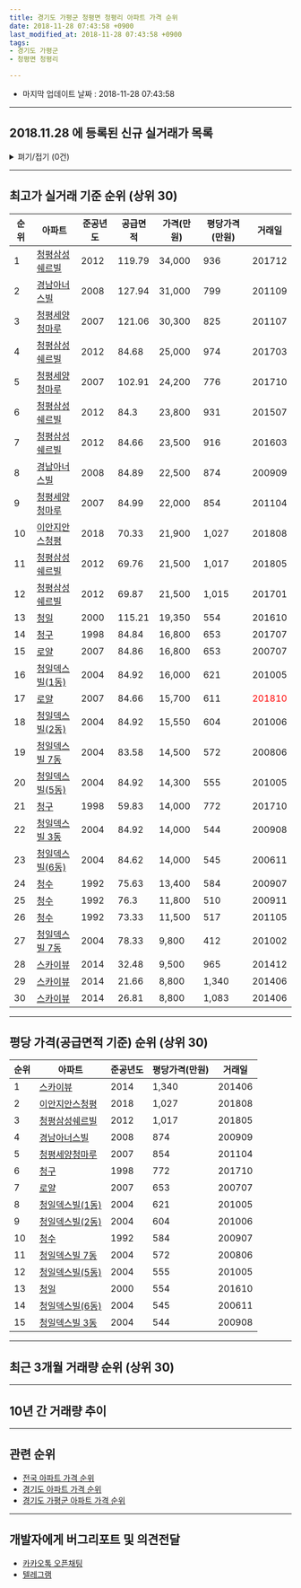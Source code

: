 ```yaml
---
title: 경기도 가평군 청평면 청평리 아파트 가격 순위
date: 2018-11-28 07:43:58 +0900
last_modified_at: 2018-11-28 07:43:58 +0900
tags:
- 경기도 가평군
- 청평면 청평리

---
```


* 마지막 업데이트 날짜 : 2018-11-28 07:43:58

---

## 2018.11.28 에 등록된 신규 실거래가 목록

<details>
<summary>펴기/접기 (0건)</summary>
<div markdown="1">

|아파트|준공년도|공급면적|가격(만원)|평당가격(만원)|거래일|
|---|---|---|---|---|---|
|없음||||||


</div>
</details>

---

## 최고가 실거래 기준 순위 (상위 30)


|순위|아파트|준공년도|공급면적|가격(만원)|평당가격(만원)|거래일|
|---|---|---|---|---|---|---|
|1|[청평삼성쉐르빌](https://search.naver.com/search.naver?query=%EA%B2%BD%EA%B8%B0%EB%8F%84+%EA%B0%80%ED%8F%89%EA%B5%B0+%EC%B2%AD%ED%8F%89%EB%A9%B4+%EC%B2%AD%ED%8F%89%EB%A6%AC+%EC%B2%AD%ED%8F%89%EC%82%BC%EC%84%B1%EC%89%90%EB%A5%B4%EB%B9%8C)|2012|119.79|34,000|936|201712|
|2|[경남아너스빌](https://search.naver.com/search.naver?query=%EA%B2%BD%EA%B8%B0%EB%8F%84+%EA%B0%80%ED%8F%89%EA%B5%B0+%EC%B2%AD%ED%8F%89%EB%A9%B4+%EC%B2%AD%ED%8F%89%EB%A6%AC+%EA%B2%BD%EB%82%A8%EC%95%84%EB%84%88%EC%8A%A4%EB%B9%8C)|2008|127.94|31,000|799|201109|
|3|[청평세양청마루](https://search.naver.com/search.naver?query=%EA%B2%BD%EA%B8%B0%EB%8F%84+%EA%B0%80%ED%8F%89%EA%B5%B0+%EC%B2%AD%ED%8F%89%EB%A9%B4+%EC%B2%AD%ED%8F%89%EB%A6%AC+%EC%B2%AD%ED%8F%89%EC%84%B8%EC%96%91%EC%B2%AD%EB%A7%88%EB%A3%A8)|2007|121.06|30,300|825|201107|
|4|[청평삼성쉐르빌](https://search.naver.com/search.naver?query=%EA%B2%BD%EA%B8%B0%EB%8F%84+%EA%B0%80%ED%8F%89%EA%B5%B0+%EC%B2%AD%ED%8F%89%EB%A9%B4+%EC%B2%AD%ED%8F%89%EB%A6%AC+%EC%B2%AD%ED%8F%89%EC%82%BC%EC%84%B1%EC%89%90%EB%A5%B4%EB%B9%8C)|2012|84.68|25,000|974|201703|
|5|[청평세양청마루](https://search.naver.com/search.naver?query=%EA%B2%BD%EA%B8%B0%EB%8F%84+%EA%B0%80%ED%8F%89%EA%B5%B0+%EC%B2%AD%ED%8F%89%EB%A9%B4+%EC%B2%AD%ED%8F%89%EB%A6%AC+%EC%B2%AD%ED%8F%89%EC%84%B8%EC%96%91%EC%B2%AD%EB%A7%88%EB%A3%A8)|2007|102.91|24,200|776|201710|
|6|[청평삼성쉐르빌](https://search.naver.com/search.naver?query=%EA%B2%BD%EA%B8%B0%EB%8F%84+%EA%B0%80%ED%8F%89%EA%B5%B0+%EC%B2%AD%ED%8F%89%EB%A9%B4+%EC%B2%AD%ED%8F%89%EB%A6%AC+%EC%B2%AD%ED%8F%89%EC%82%BC%EC%84%B1%EC%89%90%EB%A5%B4%EB%B9%8C)|2012|84.3|23,800|931|201507|
|7|[청평삼성쉐르빌](https://search.naver.com/search.naver?query=%EA%B2%BD%EA%B8%B0%EB%8F%84+%EA%B0%80%ED%8F%89%EA%B5%B0+%EC%B2%AD%ED%8F%89%EB%A9%B4+%EC%B2%AD%ED%8F%89%EB%A6%AC+%EC%B2%AD%ED%8F%89%EC%82%BC%EC%84%B1%EC%89%90%EB%A5%B4%EB%B9%8C)|2012|84.66|23,500|916|201603|
|8|[경남아너스빌](https://search.naver.com/search.naver?query=%EA%B2%BD%EA%B8%B0%EB%8F%84+%EA%B0%80%ED%8F%89%EA%B5%B0+%EC%B2%AD%ED%8F%89%EB%A9%B4+%EC%B2%AD%ED%8F%89%EB%A6%AC+%EA%B2%BD%EB%82%A8%EC%95%84%EB%84%88%EC%8A%A4%EB%B9%8C)|2008|84.89|22,500|874|200909|
|9|[청평세양청마루](https://search.naver.com/search.naver?query=%EA%B2%BD%EA%B8%B0%EB%8F%84+%EA%B0%80%ED%8F%89%EA%B5%B0+%EC%B2%AD%ED%8F%89%EB%A9%B4+%EC%B2%AD%ED%8F%89%EB%A6%AC+%EC%B2%AD%ED%8F%89%EC%84%B8%EC%96%91%EC%B2%AD%EB%A7%88%EB%A3%A8)|2007|84.99|22,000|854|201104|
|10|[이안지안스청평](https://search.naver.com/search.naver?query=%EA%B2%BD%EA%B8%B0%EB%8F%84+%EA%B0%80%ED%8F%89%EA%B5%B0+%EC%B2%AD%ED%8F%89%EB%A9%B4+%EC%B2%AD%ED%8F%89%EB%A6%AC+%EC%9D%B4%EC%95%88%EC%A7%80%EC%95%88%EC%8A%A4%EC%B2%AD%ED%8F%89)|2018|70.33|21,900|1,027|201808|
|11|[청평삼성쉐르빌](https://search.naver.com/search.naver?query=%EA%B2%BD%EA%B8%B0%EB%8F%84+%EA%B0%80%ED%8F%89%EA%B5%B0+%EC%B2%AD%ED%8F%89%EB%A9%B4+%EC%B2%AD%ED%8F%89%EB%A6%AC+%EC%B2%AD%ED%8F%89%EC%82%BC%EC%84%B1%EC%89%90%EB%A5%B4%EB%B9%8C)|2012|69.76|21,500|1,017|201805|
|12|[청평삼성쉐르빌](https://search.naver.com/search.naver?query=%EA%B2%BD%EA%B8%B0%EB%8F%84+%EA%B0%80%ED%8F%89%EA%B5%B0+%EC%B2%AD%ED%8F%89%EB%A9%B4+%EC%B2%AD%ED%8F%89%EB%A6%AC+%EC%B2%AD%ED%8F%89%EC%82%BC%EC%84%B1%EC%89%90%EB%A5%B4%EB%B9%8C)|2012|69.87|21,500|1,015|201701|
|13|[청일](https://search.naver.com/search.naver?query=%EA%B2%BD%EA%B8%B0%EB%8F%84+%EA%B0%80%ED%8F%89%EA%B5%B0+%EC%B2%AD%ED%8F%89%EB%A9%B4+%EC%B2%AD%ED%8F%89%EB%A6%AC+%EC%B2%AD%EC%9D%BC)|2000|115.21|19,350|554|201610|
|14|[청구](https://search.naver.com/search.naver?query=%EA%B2%BD%EA%B8%B0%EB%8F%84+%EA%B0%80%ED%8F%89%EA%B5%B0+%EC%B2%AD%ED%8F%89%EB%A9%B4+%EC%B2%AD%ED%8F%89%EB%A6%AC+%EC%B2%AD%EA%B5%AC)|1998|84.84|16,800|653|201707|
|15|[로얄](https://search.naver.com/search.naver?query=%EA%B2%BD%EA%B8%B0%EB%8F%84+%EA%B0%80%ED%8F%89%EA%B5%B0+%EC%B2%AD%ED%8F%89%EB%A9%B4+%EC%B2%AD%ED%8F%89%EB%A6%AC+%EB%A1%9C%EC%96%84)|2007|84.86|16,800|653|200707|
|16|[청일덱스빌(1동)](https://search.naver.com/search.naver?query=%EA%B2%BD%EA%B8%B0%EB%8F%84+%EA%B0%80%ED%8F%89%EA%B5%B0+%EC%B2%AD%ED%8F%89%EB%A9%B4+%EC%B2%AD%ED%8F%89%EB%A6%AC+%EC%B2%AD%EC%9D%BC%EB%8D%B1%EC%8A%A4%EB%B9%8C%281%EB%8F%99%29)|2004|84.92|16,000|621|201005|
|17|[로얄](https://search.naver.com/search.naver?query=%EA%B2%BD%EA%B8%B0%EB%8F%84+%EA%B0%80%ED%8F%89%EA%B5%B0+%EC%B2%AD%ED%8F%89%EB%A9%B4+%EC%B2%AD%ED%8F%89%EB%A6%AC+%EB%A1%9C%EC%96%84)|2007|84.66|15,700|611|<span style="color:red">201810</span>|
|18|[청일덱스빌(2동)](https://search.naver.com/search.naver?query=%EA%B2%BD%EA%B8%B0%EB%8F%84+%EA%B0%80%ED%8F%89%EA%B5%B0+%EC%B2%AD%ED%8F%89%EB%A9%B4+%EC%B2%AD%ED%8F%89%EB%A6%AC+%EC%B2%AD%EC%9D%BC%EB%8D%B1%EC%8A%A4%EB%B9%8C%282%EB%8F%99%29)|2004|84.92|15,550|604|201006|
|19|[청일덱스빌 7동](https://search.naver.com/search.naver?query=%EA%B2%BD%EA%B8%B0%EB%8F%84+%EA%B0%80%ED%8F%89%EA%B5%B0+%EC%B2%AD%ED%8F%89%EB%A9%B4+%EC%B2%AD%ED%8F%89%EB%A6%AC+%EC%B2%AD%EC%9D%BC%EB%8D%B1%EC%8A%A4%EB%B9%8C+7%EB%8F%99)|2004|83.58|14,500|572|200806|
|20|[청일덱스빌(5동)](https://search.naver.com/search.naver?query=%EA%B2%BD%EA%B8%B0%EB%8F%84+%EA%B0%80%ED%8F%89%EA%B5%B0+%EC%B2%AD%ED%8F%89%EB%A9%B4+%EC%B2%AD%ED%8F%89%EB%A6%AC+%EC%B2%AD%EC%9D%BC%EB%8D%B1%EC%8A%A4%EB%B9%8C%285%EB%8F%99%29)|2004|84.92|14,300|555|201005|
|21|[청구](https://search.naver.com/search.naver?query=%EA%B2%BD%EA%B8%B0%EB%8F%84+%EA%B0%80%ED%8F%89%EA%B5%B0+%EC%B2%AD%ED%8F%89%EB%A9%B4+%EC%B2%AD%ED%8F%89%EB%A6%AC+%EC%B2%AD%EA%B5%AC)|1998|59.83|14,000|772|201710|
|22|[청일덱스빌 3동](https://search.naver.com/search.naver?query=%EA%B2%BD%EA%B8%B0%EB%8F%84+%EA%B0%80%ED%8F%89%EA%B5%B0+%EC%B2%AD%ED%8F%89%EB%A9%B4+%EC%B2%AD%ED%8F%89%EB%A6%AC+%EC%B2%AD%EC%9D%BC%EB%8D%B1%EC%8A%A4%EB%B9%8C+3%EB%8F%99)|2004|84.92|14,000|544|200908|
|23|[청일덱스빌(6동)](https://search.naver.com/search.naver?query=%EA%B2%BD%EA%B8%B0%EB%8F%84+%EA%B0%80%ED%8F%89%EA%B5%B0+%EC%B2%AD%ED%8F%89%EB%A9%B4+%EC%B2%AD%ED%8F%89%EB%A6%AC+%EC%B2%AD%EC%9D%BC%EB%8D%B1%EC%8A%A4%EB%B9%8C%286%EB%8F%99%29)|2004|84.62|14,000|545|200611|
|24|[청수](https://search.naver.com/search.naver?query=%EA%B2%BD%EA%B8%B0%EB%8F%84+%EA%B0%80%ED%8F%89%EA%B5%B0+%EC%B2%AD%ED%8F%89%EB%A9%B4+%EC%B2%AD%ED%8F%89%EB%A6%AC+%EC%B2%AD%EC%88%98)|1992|75.63|13,400|584|200907|
|25|[청수](https://search.naver.com/search.naver?query=%EA%B2%BD%EA%B8%B0%EB%8F%84+%EA%B0%80%ED%8F%89%EA%B5%B0+%EC%B2%AD%ED%8F%89%EB%A9%B4+%EC%B2%AD%ED%8F%89%EB%A6%AC+%EC%B2%AD%EC%88%98)|1992|76.3|11,800|510|200911|
|26|[청수](https://search.naver.com/search.naver?query=%EA%B2%BD%EA%B8%B0%EB%8F%84+%EA%B0%80%ED%8F%89%EA%B5%B0+%EC%B2%AD%ED%8F%89%EB%A9%B4+%EC%B2%AD%ED%8F%89%EB%A6%AC+%EC%B2%AD%EC%88%98)|1992|73.33|11,500|517|201105|
|27|[청일덱스빌 7동](https://search.naver.com/search.naver?query=%EA%B2%BD%EA%B8%B0%EB%8F%84+%EA%B0%80%ED%8F%89%EA%B5%B0+%EC%B2%AD%ED%8F%89%EB%A9%B4+%EC%B2%AD%ED%8F%89%EB%A6%AC+%EC%B2%AD%EC%9D%BC%EB%8D%B1%EC%8A%A4%EB%B9%8C+7%EB%8F%99)|2004|78.33|9,800|412|201002|
|28|[스카이뷰](https://search.naver.com/search.naver?query=%EA%B2%BD%EA%B8%B0%EB%8F%84+%EA%B0%80%ED%8F%89%EA%B5%B0+%EC%B2%AD%ED%8F%89%EB%A9%B4+%EC%B2%AD%ED%8F%89%EB%A6%AC+%EC%8A%A4%EC%B9%B4%EC%9D%B4%EB%B7%B0)|2014|32.48|9,500|965|201412|
|29|[스카이뷰](https://search.naver.com/search.naver?query=%EA%B2%BD%EA%B8%B0%EB%8F%84+%EA%B0%80%ED%8F%89%EA%B5%B0+%EC%B2%AD%ED%8F%89%EB%A9%B4+%EC%B2%AD%ED%8F%89%EB%A6%AC+%EC%8A%A4%EC%B9%B4%EC%9D%B4%EB%B7%B0)|2014|21.66|8,800|1,340|201406|
|30|[스카이뷰](https://search.naver.com/search.naver?query=%EA%B2%BD%EA%B8%B0%EB%8F%84+%EA%B0%80%ED%8F%89%EA%B5%B0+%EC%B2%AD%ED%8F%89%EB%A9%B4+%EC%B2%AD%ED%8F%89%EB%A6%AC+%EC%8A%A4%EC%B9%B4%EC%9D%B4%EB%B7%B0)|2014|26.81|8,800|1,083|201406|


---

## 평당 가격(공급면적 기준) 순위 (상위 30)


|순위|아파트|준공년도|평당가격(만원)|거래일|
|---|---|---|---|---|
|1|[스카이뷰](https://search.naver.com/search.naver?query=%EA%B2%BD%EA%B8%B0%EB%8F%84+%EA%B0%80%ED%8F%89%EA%B5%B0+%EC%B2%AD%ED%8F%89%EB%A9%B4+%EC%B2%AD%ED%8F%89%EB%A6%AC+%EC%8A%A4%EC%B9%B4%EC%9D%B4%EB%B7%B0)|2014|1,340|201406|
|2|[이안지안스청평](https://search.naver.com/search.naver?query=%EA%B2%BD%EA%B8%B0%EB%8F%84+%EA%B0%80%ED%8F%89%EA%B5%B0+%EC%B2%AD%ED%8F%89%EB%A9%B4+%EC%B2%AD%ED%8F%89%EB%A6%AC+%EC%9D%B4%EC%95%88%EC%A7%80%EC%95%88%EC%8A%A4%EC%B2%AD%ED%8F%89)|2018|1,027|201808|
|3|[청평삼성쉐르빌](https://search.naver.com/search.naver?query=%EA%B2%BD%EA%B8%B0%EB%8F%84+%EA%B0%80%ED%8F%89%EA%B5%B0+%EC%B2%AD%ED%8F%89%EB%A9%B4+%EC%B2%AD%ED%8F%89%EB%A6%AC+%EC%B2%AD%ED%8F%89%EC%82%BC%EC%84%B1%EC%89%90%EB%A5%B4%EB%B9%8C)|2012|1,017|201805|
|4|[경남아너스빌](https://search.naver.com/search.naver?query=%EA%B2%BD%EA%B8%B0%EB%8F%84+%EA%B0%80%ED%8F%89%EA%B5%B0+%EC%B2%AD%ED%8F%89%EB%A9%B4+%EC%B2%AD%ED%8F%89%EB%A6%AC+%EA%B2%BD%EB%82%A8%EC%95%84%EB%84%88%EC%8A%A4%EB%B9%8C)|2008|874|200909|
|5|[청평세양청마루](https://search.naver.com/search.naver?query=%EA%B2%BD%EA%B8%B0%EB%8F%84+%EA%B0%80%ED%8F%89%EA%B5%B0+%EC%B2%AD%ED%8F%89%EB%A9%B4+%EC%B2%AD%ED%8F%89%EB%A6%AC+%EC%B2%AD%ED%8F%89%EC%84%B8%EC%96%91%EC%B2%AD%EB%A7%88%EB%A3%A8)|2007|854|201104|
|6|[청구](https://search.naver.com/search.naver?query=%EA%B2%BD%EA%B8%B0%EB%8F%84+%EA%B0%80%ED%8F%89%EA%B5%B0+%EC%B2%AD%ED%8F%89%EB%A9%B4+%EC%B2%AD%ED%8F%89%EB%A6%AC+%EC%B2%AD%EA%B5%AC)|1998|772|201710|
|7|[로얄](https://search.naver.com/search.naver?query=%EA%B2%BD%EA%B8%B0%EB%8F%84+%EA%B0%80%ED%8F%89%EA%B5%B0+%EC%B2%AD%ED%8F%89%EB%A9%B4+%EC%B2%AD%ED%8F%89%EB%A6%AC+%EB%A1%9C%EC%96%84)|2007|653|200707|
|8|[청일덱스빌(1동)](https://search.naver.com/search.naver?query=%EA%B2%BD%EA%B8%B0%EB%8F%84+%EA%B0%80%ED%8F%89%EA%B5%B0+%EC%B2%AD%ED%8F%89%EB%A9%B4+%EC%B2%AD%ED%8F%89%EB%A6%AC+%EC%B2%AD%EC%9D%BC%EB%8D%B1%EC%8A%A4%EB%B9%8C%281%EB%8F%99%29)|2004|621|201005|
|9|[청일덱스빌(2동)](https://search.naver.com/search.naver?query=%EA%B2%BD%EA%B8%B0%EB%8F%84+%EA%B0%80%ED%8F%89%EA%B5%B0+%EC%B2%AD%ED%8F%89%EB%A9%B4+%EC%B2%AD%ED%8F%89%EB%A6%AC+%EC%B2%AD%EC%9D%BC%EB%8D%B1%EC%8A%A4%EB%B9%8C%282%EB%8F%99%29)|2004|604|201006|
|10|[청수](https://search.naver.com/search.naver?query=%EA%B2%BD%EA%B8%B0%EB%8F%84+%EA%B0%80%ED%8F%89%EA%B5%B0+%EC%B2%AD%ED%8F%89%EB%A9%B4+%EC%B2%AD%ED%8F%89%EB%A6%AC+%EC%B2%AD%EC%88%98)|1992|584|200907|
|11|[청일덱스빌 7동](https://search.naver.com/search.naver?query=%EA%B2%BD%EA%B8%B0%EB%8F%84+%EA%B0%80%ED%8F%89%EA%B5%B0+%EC%B2%AD%ED%8F%89%EB%A9%B4+%EC%B2%AD%ED%8F%89%EB%A6%AC+%EC%B2%AD%EC%9D%BC%EB%8D%B1%EC%8A%A4%EB%B9%8C+7%EB%8F%99)|2004|572|200806|
|12|[청일덱스빌(5동)](https://search.naver.com/search.naver?query=%EA%B2%BD%EA%B8%B0%EB%8F%84+%EA%B0%80%ED%8F%89%EA%B5%B0+%EC%B2%AD%ED%8F%89%EB%A9%B4+%EC%B2%AD%ED%8F%89%EB%A6%AC+%EC%B2%AD%EC%9D%BC%EB%8D%B1%EC%8A%A4%EB%B9%8C%285%EB%8F%99%29)|2004|555|201005|
|13|[청일](https://search.naver.com/search.naver?query=%EA%B2%BD%EA%B8%B0%EB%8F%84+%EA%B0%80%ED%8F%89%EA%B5%B0+%EC%B2%AD%ED%8F%89%EB%A9%B4+%EC%B2%AD%ED%8F%89%EB%A6%AC+%EC%B2%AD%EC%9D%BC)|2000|554|201610|
|14|[청일덱스빌(6동)](https://search.naver.com/search.naver?query=%EA%B2%BD%EA%B8%B0%EB%8F%84+%EA%B0%80%ED%8F%89%EA%B5%B0+%EC%B2%AD%ED%8F%89%EB%A9%B4+%EC%B2%AD%ED%8F%89%EB%A6%AC+%EC%B2%AD%EC%9D%BC%EB%8D%B1%EC%8A%A4%EB%B9%8C%286%EB%8F%99%29)|2004|545|200611|
|15|[청일덱스빌 3동](https://search.naver.com/search.naver?query=%EA%B2%BD%EA%B8%B0%EB%8F%84+%EA%B0%80%ED%8F%89%EA%B5%B0+%EC%B2%AD%ED%8F%89%EB%A9%B4+%EC%B2%AD%ED%8F%89%EB%A6%AC+%EC%B2%AD%EC%9D%BC%EB%8D%B1%EC%8A%A4%EB%B9%8C+3%EB%8F%99)|2004|544|200908|


---

## 최근 3개월 거래량 순위 (상위 30)


<div style="width:100%;">
    <canvas id="deal_count_ranking" height="250"></canvas>
</div>


<script>
new Chart(document.getElementById("deal_count_ranking"), {
    type: 'horizontalBar',
    data: {
        labels: ['청평삼성쉐르빌', '청구', '청평세양청마루', '경남아너스빌', '청수', '로얄'],
        datasets: [{
            label: '실거래 수',
            data: [9, 4, 4, 2, 1, 1],
            borderColor: "rgba(255, 0, 128, 1)",
            backgroundColor: "rgba(255, 0, 128, 0.5)",
            fill: false,
        }]
    },
    options: {
        responsive: true,
        title: {
            display: true,
            text: '최근 3개월 거래량 순위'
        },
        tooltips: {
            mode: 'index',
            intersect: false,
            callbacks: {
                title: function(tooltipItems, data) {
                    return "실거래 수:";
                },
                label: function(tooltipItem, data) {
                    return data.labels[tooltipItem.index] + ": " + tooltipItem.xLabel;
                }
            }
        },
        hover: {
            mode: 'nearest',
            intersect: true
        },
        scales: {
            xAxes: [{
                display: true,
                scaleLabel: {
                    display: true,
                    labelString: '실거래 수'
                },
                ticks: {
                    suggestedMin: 0,
                }
            }],
            yAxes: [{
                display: true,
                ticks: {
                    autoSkip: false,
                    callback: function(value, index, values) {
                        if (value.length > 15)
                            return value.substr(0, 13) + "...";
                        else
                            return value;
                    }
                },
                scaleLabel: {
                    display: false,
                }
            }]
        }
    }
});

</script>


---

## 10년 간 거래량 추이


<div style="width:100%;">
    <canvas id="deal_progress" height="250"></canvas>
</div>

<script>
new Chart(document.getElementById("deal_progress"), {
    type: 'line',
    data: {
        labels: ['200811','200812','200901','200902','200903','200904','200905','200906','200907','200908','200909','200910','200911','200912','201001','201002','201003','201004','201005','201006','201007','201008','201009','201010','201011','201012','201101','201102','201103','201104','201105','201106','201107','201108','201109','201110','201111','201112','201201','201202','201203','201204','201205','201206','201207','201208','201209','201210','201211','201212','201301','201302','201303','201304','201305','201306','201307','201308','201309','201310','201311','201312','201401','201402','201403','201404','201405','201406','201407','201408','201409','201410','201411','201412','201501','201502','201503','201504','201505','201506','201507','201508','201509','201510','201511','201512','201601','201602','201603','201604','201605','201606','201607','201608','201609','201610','201611','201612','201701','201702','201703','201704','201705','201706','201707','201708','201709','201710','201711','201712','201801','201802','201803','201804','201805','201806','201807','201808','201809','201810','201811'],
        datasets: [{
            label: '실거래 수',
            pointRadius: 1,
            data: [4, 6, 1, 4, 3, 3, 7, 8, 11, 9, 11, 8, 8, 5, 1, 6, 5, 7, 11, 9, 3, 3, 3, 2, 4, 3, 4, 4, 6, 6, 6, 4, 2, 6, 12, 8, 5, 5, 6, 8, 6, 7, 4, 3, 7, 2, 6, 6, 6, 7, 4, 5, 11, 16, 10, 4, 11, 6, 11, 13, 11, 4, 6, 8, 16, 8, 13, 19, 10, 11, 12, 12, 10, 23, 20, 12, 23, 14, 11, 13, 9, 21, 9, 17, 6, 11, 7, 10, 12, 24, 13, 15, 10, 17, 19, 24, 6, 6, 4, 10, 11, 6, 12, 6, 17, 17, 13, 20, 7, 5, 7, 13, 8, 13, 9, 12, 9, 5, 12, 8, 1],
            borderColor: "rgba(255, 201, 14, 1)",
            backgroundColor: "rgba(255, 201, 14, 0.5)",
            fill: true,
        }]
    },
    options: {
        responsive: true,
        title: {
            display: true,
            text: '10년간 거래량 추이'
        },
        tooltips: {
            mode: 'index',
            intersect: false,
        },
        hover: {
            mode: 'nearest',
            intersect: true
        },
        scales: {
            xAxes: [{
                display: true,
                scaleLabel: {
                    display: true,
                    labelString: '년/월'
                }
            }],
            yAxes: [{
                display: true,
                ticks: {
                    suggestedMin: 0,
                },
                scaleLabel: {
                    display: true,
                    labelString: '실거래 수'
                }
            }]
        }
    }
});

</script>


---

## 관련 순위

- [전국 아파트 가격 순위](https://inasie.github.io/apt-ranking/전국)
- [경기도 아파트 가격 순위](https://inasie.github.io/apt-ranking/경기도)
- [경기도 가평군 아파트 가격 순위](https://inasie.github.io/apt-ranking/경기도-가평군)


---

## 개발자에게 버그리포트 및 의견전달

- [카카오톡 오픈채팅](https://open.kakao.com/o/gLJUAP4)
- [텔레그램](https://t.me/inasie)

